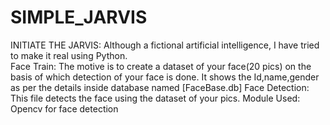 # SIMPLE_JARVIS
INITIATE THE JARVIS:
Although a fictional artificial intelligence, I have tried to make it real using Python.  
Face Train:
The motive is to create a dataset of your face(20 pics) on the basis of which detection of your face 
is done. It shows the Id,name,gender as per the details inside database named [FaceBase.db]
Face Detection:
This file detects the face  using the dataset of your pics.
Module Used:  Opencv for face detection


